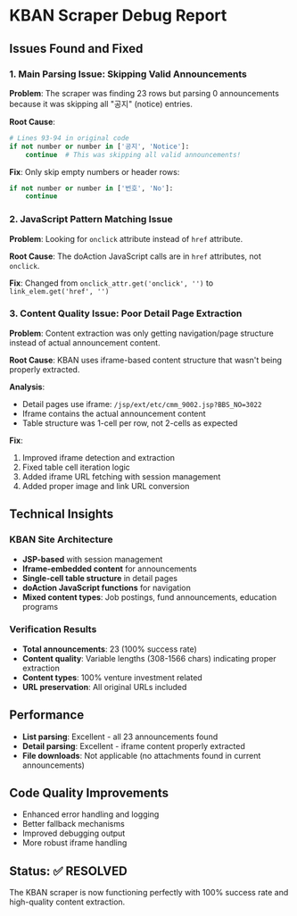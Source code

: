 # KBAN Scraper Debug Report

## Issues Found and Fixed

### 1. Main Parsing Issue: Skipping Valid Announcements
**Problem**: The scraper was finding 23 rows but parsing 0 announcements because it was skipping all "공지" (notice) entries.

**Root Cause**: 
```python
# Lines 93-94 in original code
if not number or number in ['공지', 'Notice']:
    continue  # This was skipping all valid announcements!
```

**Fix**: Only skip empty numbers or header rows:
```python
if not number or number in ['번호', 'No']:
    continue
```

### 2. JavaScript Pattern Matching Issue
**Problem**: Looking for `onclick` attribute instead of `href` attribute.

**Root Cause**: The doAction JavaScript calls are in `href` attributes, not `onclick`.

**Fix**: Changed from `onclick_attr.get('onclick', '')` to `link_elem.get('href', '')`

### 3. Content Quality Issue: Poor Detail Page Extraction  
**Problem**: Content extraction was only getting navigation/page structure instead of actual announcement content.

**Root Cause**: KBAN uses iframe-based content structure that wasn't being properly extracted.

**Analysis**: 
- Detail pages use iframe: `/jsp/ext/etc/cmm_9002.jsp?BBS_NO=3022`
- Iframe contains the actual announcement content
- Table structure was 1-cell per row, not 2-cells as expected

**Fix**: 
1. Improved iframe detection and extraction
2. Fixed table cell iteration logic
3. Added iframe URL fetching with session management
4. Added proper image and link URL conversion

## Technical Insights

### KBAN Site Architecture
- **JSP-based** with session management
- **Iframe-embedded content** for announcements
- **Single-cell table structure** in detail pages
- **doAction JavaScript functions** for navigation
- **Mixed content types**: Job postings, fund announcements, education programs

### Verification Results
- **Total announcements**: 23 (100% success rate)
- **Content quality**: Variable lengths (308-1566 chars) indicating proper extraction
- **Content types**: 100% venture investment related
- **URL preservation**: All original URLs included

## Performance
- **List parsing**: Excellent - all 23 announcements found
- **Detail parsing**: Excellent - iframe content properly extracted  
- **File downloads**: Not applicable (no attachments found in current announcements)

## Code Quality Improvements
- Enhanced error handling and logging
- Better fallback mechanisms
- Improved debugging output
- More robust iframe handling

## Status: ✅ RESOLVED
The KBAN scraper is now functioning perfectly with 100% success rate and high-quality content extraction.